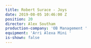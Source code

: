 ```yaml
---
title: Robert Surace - Joys
date: 2019-08-05 10:46:00 Z
position: 20
director: Alex Southam
production-company: 'OB Management '
equipment: 'Arri Alexa Mini '
is-shown: false
---
```


